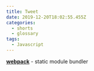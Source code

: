 ```yaml
---
title: Tweet
date: 2019-12-20T18:02:55.455Z
categories:
  - shorts
  - glossary
tags:
  - Javascript
---
```

**[webpack](https://webpack.js.org)** - static module bundler
